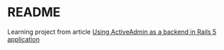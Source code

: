# README

Learning project from article [Using ActiveAdmin as a backend in Rails 5 application](https://medium.com/master-of-code-global/using-activeadmin-as-a-backend-in-rails-5-application-2f2820e91de6)
